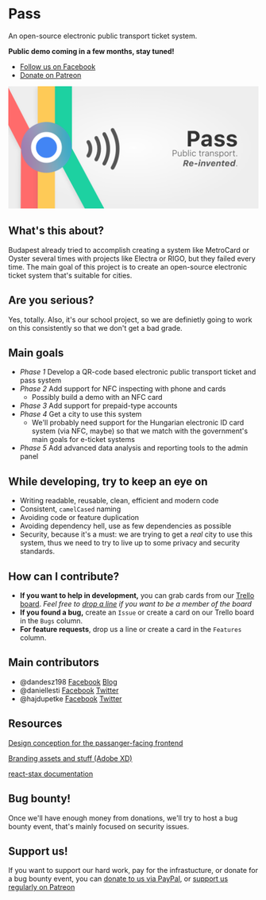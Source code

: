# Pass
An open-source electronic public transport ticket system.

**Public demo coming in a few months, stay tuned!**

* [Follow us on Facebook](https://www.facebook.com/PassTransport)
* [Donate on Patreon](https://www.patreon.com/PassTransport)

![Pass banner with slogan](https://github.com/dandesz198/pass/blob/master/assets/Banner%20-%20with%20slogan.png?raw=true)

## What's this about?
Budapest already tried to accomplish creating a system like MetroCard or Oyster several times with projects like Electra or RIGO, but they failed every time. The main goal of this project is to create an open-source electronic ticket system that's suitable for cities.

## Are you serious?
Yes, totally. Also, it's our school project, so we are definietly going to work on this consistently so that we don't get a bad grade.

## Main goals
* *Phase 1* Develop a QR-code based electronic public transport ticket and pass system
* *Phase 2* Add support for NFC inspecting with phone and cards
  * Possibly build a demo with an NFC card
* *Phase 3* Add support for prepaid-type accounts
* *Phase 4* Get a city to use this system
  * We'll probably need support for the Hungarian electronic ID card system (via NFC, maybe) so that we match with the government's main goals for e-ticket systems
* *Phase 5* Add advanced data analysis and reporting tools to the admin panel

## While developing, try to keep an eye on
* Writing readable, reusable, clean, efficient and modern code
* Consistent, `camelCased` naming
* Avoiding code or feature duplication
* Avoiding dependency hell, use as few dependencies as possible
* Security, because it's a must: we are trying to get a *real* city to use this system, thus we need to try to live up to some privacy and security standards.

## How can I contribute?
* **If you want to help in development,** you can grab cards from our [Trello board](https://trello.com/b/QhJUPS7o/pass). *Feel free to [drop a line](mailto:daniel.gergely@risingstack.com) if you want to be a member of the board*
* **If you found a bug,** create an `Issue` or create a card on our Trello board in the `Bugs` column.
* **For feature requests**, drop us a line or create a card in the `Features` column.

## Main contributors
* @dandesz198 [Facebook](https://fb.me/dandesz198) [Blog](https://blog.risingstack.com/author/danielg/)
* @daniellesti [Facebook](https://fb.me/lestid) [Twitter](https://twitter.com/lesti_dnl)
* @hajdupetke [Facebook](https://fb.me/hajdupetke) [Twitter](https://twitter.com/hajdupetke)

## Resources
[Design conception for the passanger-facing frontend](https://szifon.com/2017/07/30/bkk-online-shop-design-koncepcio/)

[Branding assets and stuff (Adobe XD)](https://xd.adobe.com/spec/9dcdf89b-04bb-4434-4c9d-3ba40da735e6-ebfc/)

[react-stax documentation](https://http://react-stax.now.sh)

## Bug bounty!
Once we'll have enough money from donations, we'll try to host a bug bounty event, that's mainly focused on security issues.

## Support us!
If you want to support our hard work, pay for the infrastucture, or donate for a bug bounty event, you can [donate to us via PayPal](https://paypal.me/dandesz198), or [support us regularly on Patreon](https://www.patreon.com/PassTransport)

